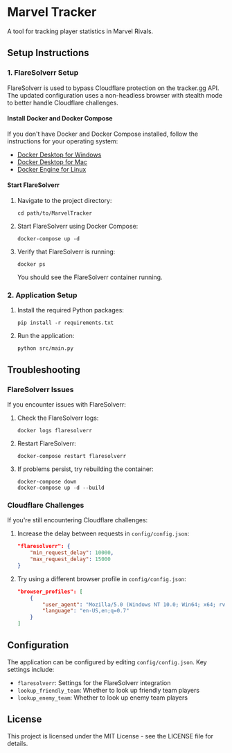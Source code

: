 # Marvel Tracker

A tool for tracking player statistics in Marvel Rivals.

## Setup Instructions

### 1. FlareSolverr Setup

FlareSolverr is used to bypass Cloudflare protection on the tracker.gg API. The updated configuration uses a non-headless browser with stealth mode to better handle Cloudflare challenges.

#### Install Docker and Docker Compose

If you don't have Docker and Docker Compose installed, follow the instructions for your operating system:
- [Docker Desktop for Windows](https://docs.docker.com/desktop/install/windows-install/)
- [Docker Desktop for Mac](https://docs.docker.com/desktop/install/mac-install/)
- [Docker Engine for Linux](https://docs.docker.com/engine/install/)

#### Start FlareSolverr

1. Navigate to the project directory:
   ```
   cd path/to/MarvelTracker
   ```

2. Start FlareSolverr using Docker Compose:
   ```
   docker-compose up -d
   ```

3. Verify that FlareSolverr is running:
   ```
   docker ps
   ```
   You should see the FlareSolverr container running.

### 2. Application Setup

1. Install the required Python packages:
   ```
   pip install -r requirements.txt
   ```

2. Run the application:
   ```
   python src/main.py
   ```

## Troubleshooting

### FlareSolverr Issues

If you encounter issues with FlareSolverr:

1. Check the FlareSolverr logs:
   ```
   docker logs flaresolverr
   ```

2. Restart FlareSolverr:
   ```
   docker-compose restart flaresolverr
   ```

3. If problems persist, try rebuilding the container:
   ```
   docker-compose down
   docker-compose up -d --build
   ```

### Cloudflare Challenges

If you're still encountering Cloudflare challenges:

1. Increase the delay between requests in `config/config.json`:
   ```json
   "flaresolverr": {
       "min_request_delay": 10000,
       "max_request_delay": 15000
   }
   ```

2. Try using a different browser profile in `config/config.json`:
   ```json
   "browser_profiles": [
       {
           "user_agent": "Mozilla/5.0 (Windows NT 10.0; Win64; x64; rv:123.0) Gecko/20100101 Firefox/123.0",
           "language": "en-US,en;q=0.7"
       }
   ]
   ```

## Configuration

The application can be configured by editing `config/config.json`. Key settings include:

- `flaresolverr`: Settings for the FlareSolverr integration
- `lookup_friendly_team`: Whether to look up friendly team players
- `lookup_enemy_team`: Whether to look up enemy team players

## License

This project is licensed under the MIT License - see the LICENSE file for details.
